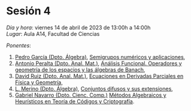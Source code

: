 # Sesión 4

*Día y hora*: viernes 14 de abril de 2023 de 13:00h a 14:00h  
*Lugar*: Aula A14, Facultad de Ciencias

*Ponentes*:
1. [Pedro García (Dpto. Álgebra)](https://algebra.ugr.es/pages/personal/fichas_profesores/pedro), [Semigrupos numéricos y aplicaciones](https://tfg-re-search.github.io/lineas/algebra/semigrupos.html), 
2. [Antonio Peralta (Dpto. Anal. Mat.)](https://analisismatematico.ugr.es/pages/profesorado/antonio_peralta), [Análisis Funcional. Operadores y geometría de los espacios y las álgebras de Banach](https://tfg-re-search.github.io/lineas/analisis/AnalisisFuncional.html),
3. [David Ruiz (Dpto. Anal. Mat.)](https://analisismatematico.ugr.es/pages/profesorado/david_ruiz), [Ecuaciones en Derivadas Parciales en Física y Geometría](https://tfg-re-search.github.io/lineas/analisis/EDPAnalisis.html),
4. [L. Merino (Dpto. Álgebra)](https://algebra.ugr.es/pages/personal/fichas_profesores/luis_merino/profesor), [Conjuntos difusos y sus extensiones](https://tfg-re-search.github.io/lineas/algebra/difusos.html),
5. [Gabriel Navarro (Dpto. Cienc. Comp.)](https://decsai.ugr.es/informacion/directorio-personal/gabriel-navarro-garulo) [Métodos Algebraicos y Heurísticos en Teoría de Códigos y Criptografía](https://tfg-re-search.github.io/lineas/algebra/semigrupos.html).


